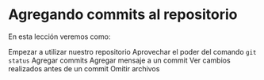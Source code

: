 # Agregando commits al repositorio

En esta lección veremos como:

Empezar a utilizar nuestro repositorio
Aprovechar el poder del comando `git status`
Agregar commits
Agregar mensaje a un commit
Ver cambios realizados antes de un commit
Omitir archivos

<!--stackedit_data:
eyJoaXN0b3J5IjpbMjI2NTU1MzY3LDg0NDEzNzA5OSw3NTkyOT
kwNzEsNTE0NzA1MzUzXX0=
-->
